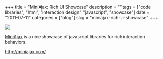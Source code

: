 +++
title = "MiniAjax: Rich UI Showcase"
description = ""
tags = ["code libraries", "html", "interaction design", "javascript", "showcase"]
date = "2011-07-11"
categories = ["blog"]
slug = "miniajax-rich-ui-showcase"
+++



  <div class="notebook-screenshot"><a href="http://miniajax.com/"><img src="/media/bluga/wt4e1b018a5178a_large.jpg"/></a></div><p><a href="http://miniajax.com/">MiniAjax</a> is a nice showcase of javascript libraries for rich interaction behaviors.</p>

    
  <a href="http://miniajax.com/">http://miniajax.com/</a>
